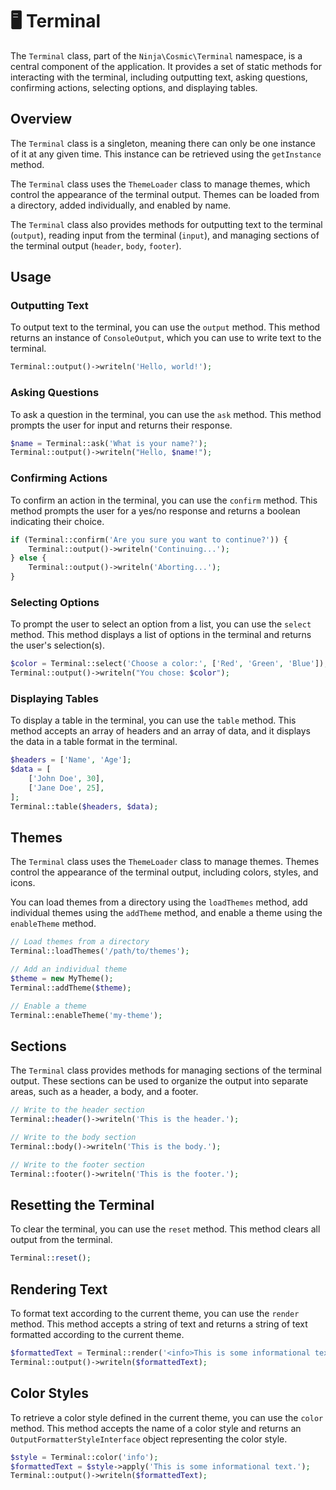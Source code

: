 # 🖥️ Terminal

The `Terminal` class, part of the `Ninja\Cosmic\Terminal` namespace, is a central component of the application. It provides a set of static methods for interacting with the terminal, including outputting text, asking questions, confirming actions, selecting options, and displaying tables.

## Overview

The `Terminal` class is a singleton, meaning there can only be one instance of it at any given time. This instance can be retrieved using the `getInstance` method.

The `Terminal` class uses the `ThemeLoader` class to manage themes, which control the appearance of the terminal output. Themes can be loaded from a directory, added individually, and enabled by name.

The `Terminal` class also provides methods for outputting text to the terminal (`output`), reading input from the terminal (`input`), and managing sections of the terminal output (`header`, `body`, `footer`).

## Usage

### Outputting Text

To output text to the terminal, you can use the `output` method. This method returns an instance of `ConsoleOutput`, which you can use to write text to the terminal.

```php
Terminal::output()->writeln('Hello, world!');
```

### Asking Questions

To ask a question in the terminal, you can use the `ask` method. This method prompts the user for input and returns their response.

```php
$name = Terminal::ask('What is your name?');
Terminal::output()->writeln("Hello, $name!");
```

### Confirming Actions

To confirm an action in the terminal, you can use the `confirm` method. This method prompts the user for a yes/no response and returns a boolean indicating their choice.

```php
if (Terminal::confirm('Are you sure you want to continue?')) {
    Terminal::output()->writeln('Continuing...');
} else {
    Terminal::output()->writeln('Aborting...');
}
```

### Selecting Options

To prompt the user to select an option from a list, you can use the `select` method. This method displays a list of options in the terminal and returns the user's selection(s).

```php
$color = Terminal::select('Choose a color:', ['Red', 'Green', 'Blue']);
Terminal::output()->writeln("You chose: $color");
```

### Displaying Tables

To display a table in the terminal, you can use the `table` method. This method accepts an array of headers and an array of data, and it displays the data in a table format in the terminal.

```php
$headers = ['Name', 'Age'];
$data = [
    ['John Doe', 30],
    ['Jane Doe', 25],
];
Terminal::table($headers, $data);
```

## Themes

The `Terminal` class uses the `ThemeLoader` class to manage themes. Themes control the appearance of the terminal output, including colors, styles, and icons.

You can load themes from a directory using the `loadThemes` method, add individual themes using the `addTheme` method, and enable a theme using the `enableTheme` method.

```php
// Load themes from a directory
Terminal::loadThemes('/path/to/themes');

// Add an individual theme
$theme = new MyTheme();
Terminal::addTheme($theme);

// Enable a theme
Terminal::enableTheme('my-theme');
```

## Sections

The `Terminal` class provides methods for managing sections of the terminal output. These sections can be used to organize the output into separate areas, such as a header, a body, and a footer.

```php
// Write to the header section
Terminal::header()->writeln('This is the header.');

// Write to the body section
Terminal::body()->writeln('This is the body.');

// Write to the footer section
Terminal::footer()->writeln('This is the footer.');
```

## Resetting the Terminal

To clear the terminal, you can use the `reset` method. This method clears all output from the terminal.

```php
Terminal::reset();
```

## Rendering Text

To format text according to the current theme, you can use the `render` method. This method accepts a string of text and returns a string of text formatted according to the current theme.

```php
$formattedText = Terminal::render('<info>This is some informational text.</info>');
Terminal::output()->writeln($formattedText);
```

## Color Styles

To retrieve a color style defined in the current theme, you can use the `color` method. This method accepts the name of a color style and returns an `OutputFormatterStyleInterface` object representing the color style.

```php
$style = Terminal::color('info');
$formattedText = $style->apply('This is some informational text.');
Terminal::output()->writeln($formattedText);
```
